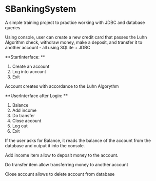 # SBankingSystem

A simple training project to practice working with JDBC and database queries

Using console, user can create a new credit card that passes the Luhn Algorithm check, withdraw money, make a deposit, and transfer it to another account - all using SQLite + JDBC

**StartInterface: **
1. Create an account
2. Log into account
0. Exit

Account creates with accordance to the Luhn Algorythm


**UserInterface after Login: **
1. Balance
2. Add income
3. Do transfer
4. Close account
5. Log out
0. Exit


If the user asks for Balance, it reads the balance of the account from the database and output it into the console.

Add income item allow to deposit money to the account.

Do transfer item allow transferring money to another account

Close account allows to delete account from database
